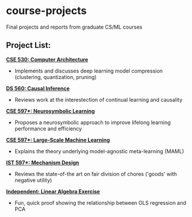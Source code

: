 # course-projects
Final projects and reports from graduate CS/ML courses

## Project List:
[**CSE 530: Computer Architecture**](https://github.com/neil-ash/course-projects/blob/main/DL-model-compression.pdf)
- Implements and discusses deep learning model compression (clustering, quantization, pruning)

[**DS 560: Causal Inference**](https://github.com/neil-ash/course-projects/blob/main/continual-causality.pdf)
- Reviews work at the interestection of continual learning and causality

[**CSE 597\*: Neurosymbolic Learning**](https://github.com/neil-ash/course-projects/blob/main/continual-neurosymbolic-learning.pdf)
- Proposes a neurosymbolic approach to improve lifelong learning performance and efficiency

[**CSE 597\*: Large-Scale Machine Learning**](https://github.com/neil-ash/course-projects/blob/main/MAML-theory.pdf)
- Explains the theory underlying model-agnostic meta-learning (MAML)

[**IST 597\*: Mechanism Design**](https://github.com/neil-ash/course-projects/blob/main/mechanism-design-chores.pdf)
- Reviews the state-of-the art on fair division of chores ('goods' with negative utility)

[**Independent: Linear Algebra Exercise**](https://github.com/neil-ash/course-projects/blob/main/OLS-PCA-result.pdf)
- Fun, quick proof showing the relationship between OLS regression and PCA
